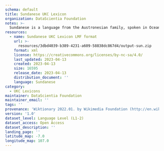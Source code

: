 ```yaml
---
schema: default
title: Sundanese UKC Lexicon
organization: DataScientia Foundation
notes: >-
  Sundanese is a language from the Austronesian family, spoken in Oceania. The UKC Lexicon of Sundanese is represented as a lexico-semantic network. It consists of words, word senses, synsets, as well as sense-level and synset-level relationships.
resources:
  - name: Sundanese UKC Lexicon LMF format
    url: >-
      resources/3dbd4039-b389-4231-a609-58838dc867d4/output-sun.zip
    format: xml
    license: https://creativecommons.org/licenses/by-nc-sa/4.0/
    last_updated: 2023-04-13
    created: 2023-04-13
    size: 16595
    release_date: 2023-04-13
    distribution_document: ''
    language: Sundanese
category:
  - UKC Lexicons
maintainer: DataScientia Foundation
maintainer_email: ''
tags: ''
provenance: 'Wiktionary 2022.01. by Wikimedia Foundation (http://en.wiktionary.org); CogNet 2.1 by Khuyagbaatar Batsuren, National University of Mongolia (http://cognet.ukc.disi.unitn.it); Princeton WordNet 2.1 by Princeton University (https://wordnet.princeton.edu)'
version: '1.0'
dataset_level: Language Level (L1-2)
dataset_access: Open Access
dataset_description: ''
landing_page: ''
latitude_map: -7.0
longitude_map: 107.0
---
```

